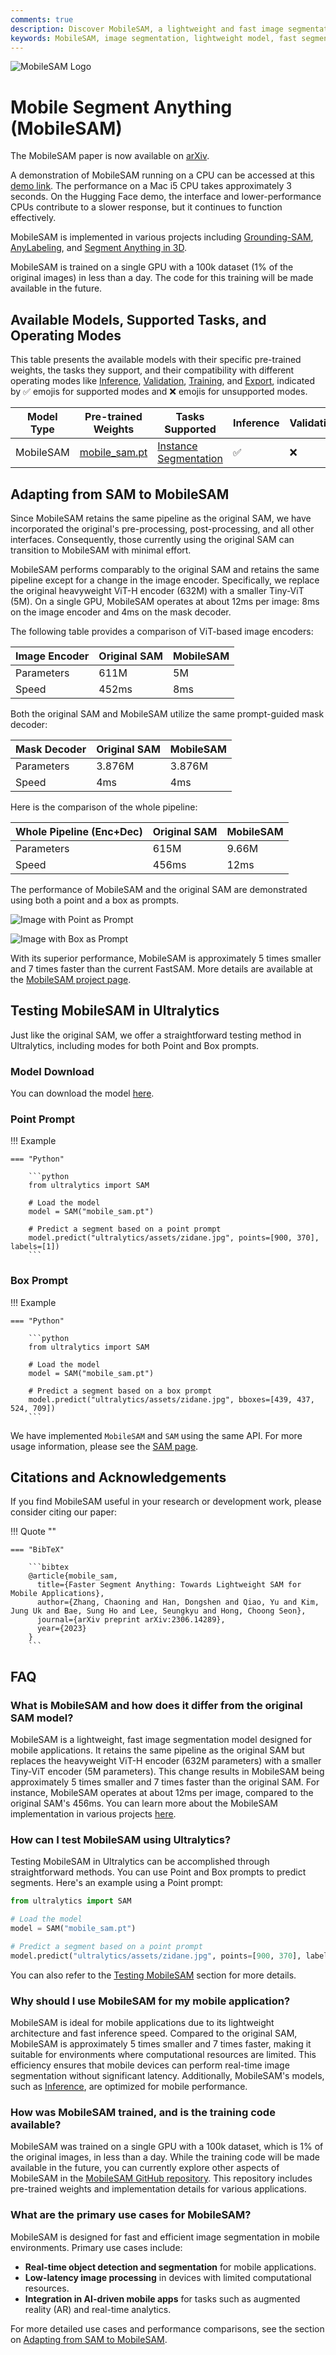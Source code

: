 ```yaml
---
comments: true
description: Discover MobileSAM, a lightweight and fast image segmentation model for mobile applications. Compare its performance with the original SAM and explore its various modes.
keywords: MobileSAM, image segmentation, lightweight model, fast segmentation, mobile applications, SAM, ViT encoder, Tiny-ViT, Ultralytics
---
```


![MobileSAM Logo](https://github.com/ChaoningZhang/MobileSAM/blob/master/assets/logo2.png)

# Mobile Segment Anything (MobileSAM)

The MobileSAM paper is now available on [arXiv](https://arxiv.org/pdf/2306.14289.pdf).

A demonstration of MobileSAM running on a CPU can be accessed at this [demo link](https://huggingface.co/spaces/dhkim2810/MobileSAM). The performance on a Mac i5 CPU takes approximately 3 seconds. On the Hugging Face demo, the interface and lower-performance CPUs contribute to a slower response, but it continues to function effectively.

MobileSAM is implemented in various projects including [Grounding-SAM](https://github.com/IDEA-Research/Grounded-Segment-Anything), [AnyLabeling](https://github.com/vietanhdev/anylabeling), and [Segment Anything in 3D](https://github.com/Jumpat/SegmentAnythingin3D).

MobileSAM is trained on a single GPU with a 100k dataset (1% of the original images) in less than a day. The code for this training will be made available in the future.

## Available Models, Supported Tasks, and Operating Modes

This table presents the available models with their specific pre-trained weights, the tasks they support, and their compatibility with different operating modes like [Inference](../modes/predict.md), [Validation](../modes/val.md), [Training](../modes/train.md), and [Export](../modes/export.md), indicated by ✅ emojis for supported modes and ❌ emojis for unsupported modes.

| Model Type | Pre-trained Weights                                                                           | Tasks Supported                              | Inference | Validation | Training | Export |
| ---------- | --------------------------------------------------------------------------------------------- | -------------------------------------------- | --------- | ---------- | -------- | ------ |
| MobileSAM  | [mobile_sam.pt](https://github.com/ultralytics/assets/releases/download/v8.2.0/mobile_sam.pt) | [Instance Segmentation](../tasks/segment.md) | ✅        | ❌         | ❌       | ❌     |

## Adapting from SAM to MobileSAM

Since MobileSAM retains the same pipeline as the original SAM, we have incorporated the original's pre-processing, post-processing, and all other interfaces. Consequently, those currently using the original SAM can transition to MobileSAM with minimal effort.

MobileSAM performs comparably to the original SAM and retains the same pipeline except for a change in the image encoder. Specifically, we replace the original heavyweight ViT-H encoder (632M) with a smaller Tiny-ViT (5M). On a single GPU, MobileSAM operates at about 12ms per image: 8ms on the image encoder and 4ms on the mask decoder.

The following table provides a comparison of ViT-based image encoders:

| Image Encoder | Original SAM | MobileSAM |
| ------------- | ------------ | --------- |
| Parameters    | 611M         | 5M        |
| Speed         | 452ms        | 8ms       |

Both the original SAM and MobileSAM utilize the same prompt-guided mask decoder:

| Mask Decoder | Original SAM | MobileSAM |
| ------------ | ------------ | --------- |
| Parameters   | 3.876M       | 3.876M    |
| Speed        | 4ms          | 4ms       |

Here is the comparison of the whole pipeline:

| Whole Pipeline (Enc+Dec) | Original SAM | MobileSAM |
| ------------------------ | ------------ | --------- |
| Parameters               | 615M         | 9.66M     |
| Speed                    | 456ms        | 12ms      |

The performance of MobileSAM and the original SAM are demonstrated using both a point and a box as prompts.

![Image with Point as Prompt](https://raw.githubusercontent.com/ChaoningZhang/MobileSAM/master/assets/mask_box.jpg)

![Image with Box as Prompt](https://raw.githubusercontent.com/ChaoningZhang/MobileSAM/master/assets/mask_box.jpg)

With its superior performance, MobileSAM is approximately 5 times smaller and 7 times faster than the current FastSAM. More details are available at the [MobileSAM project page](https://github.com/ChaoningZhang/MobileSAM).

## Testing MobileSAM in Ultralytics

Just like the original SAM, we offer a straightforward testing method in Ultralytics, including modes for both Point and Box prompts.

### Model Download

You can download the model [here](https://github.com/ChaoningZhang/MobileSAM/blob/master/weights/mobile_sam.pt).

### Point Prompt

!!! Example

    === "Python"

        ```python
        from ultralytics import SAM

        # Load the model
        model = SAM("mobile_sam.pt")

        # Predict a segment based on a point prompt
        model.predict("ultralytics/assets/zidane.jpg", points=[900, 370], labels=[1])
        ```

### Box Prompt

!!! Example

    === "Python"

        ```python
        from ultralytics import SAM

        # Load the model
        model = SAM("mobile_sam.pt")

        # Predict a segment based on a box prompt
        model.predict("ultralytics/assets/zidane.jpg", bboxes=[439, 437, 524, 709])
        ```

We have implemented `MobileSAM` and `SAM` using the same API. For more usage information, please see the [SAM page](sam.md).

## Citations and Acknowledgements

If you find MobileSAM useful in your research or development work, please consider citing our paper:

!!! Quote ""

    === "BibTeX"

        ```bibtex
        @article{mobile_sam,
          title={Faster Segment Anything: Towards Lightweight SAM for Mobile Applications},
          author={Zhang, Chaoning and Han, Dongshen and Qiao, Yu and Kim, Jung Uk and Bae, Sung Ho and Lee, Seungkyu and Hong, Choong Seon},
          journal={arXiv preprint arXiv:2306.14289},
          year={2023}
        }
        ```

## FAQ

### What is MobileSAM and how does it differ from the original SAM model?

MobileSAM is a lightweight, fast image segmentation model designed for mobile applications. It retains the same pipeline as the original SAM but replaces the heavyweight ViT-H encoder (632M parameters) with a smaller Tiny-ViT encoder (5M parameters). This change results in MobileSAM being approximately 5 times smaller and 7 times faster than the original SAM. For instance, MobileSAM operates at about 12ms per image, compared to the original SAM's 456ms. You can learn more about the MobileSAM implementation in various projects [here](https://github.com/ChaoningZhang/MobileSAM).

### How can I test MobileSAM using Ultralytics?

Testing MobileSAM in Ultralytics can be accomplished through straightforward methods. You can use Point and Box prompts to predict segments. Here's an example using a Point prompt:

```python
from ultralytics import SAM

# Load the model
model = SAM("mobile_sam.pt")

# Predict a segment based on a point prompt
model.predict("ultralytics/assets/zidane.jpg", points=[900, 370], labels=[1])
```

You can also refer to the [Testing MobileSAM](#testing-mobilesam-in-ultralytics) section for more details.

### Why should I use MobileSAM for my mobile application?

MobileSAM is ideal for mobile applications due to its lightweight architecture and fast inference speed. Compared to the original SAM, MobileSAM is approximately 5 times smaller and 7 times faster, making it suitable for environments where computational resources are limited. This efficiency ensures that mobile devices can perform real-time image segmentation without significant latency. Additionally, MobileSAM's models, such as [Inference](../modes/predict.md), are optimized for mobile performance.

### How was MobileSAM trained, and is the training code available?

MobileSAM was trained on a single GPU with a 100k dataset, which is 1% of the original images, in less than a day. While the training code will be made available in the future, you can currently explore other aspects of MobileSAM in the [MobileSAM GitHub repository](https://github.com/ultralytics/assets/releases/download/v8.2.0/mobile_sam.pt). This repository includes pre-trained weights and implementation details for various applications.

### What are the primary use cases for MobileSAM?

MobileSAM is designed for fast and efficient image segmentation in mobile environments. Primary use cases include:

- **Real-time object detection and segmentation** for mobile applications.
- **Low-latency image processing** in devices with limited computational resources.
- **Integration in AI-driven mobile apps** for tasks such as augmented reality (AR) and real-time analytics.

For more detailed use cases and performance comparisons, see the section on [Adapting from SAM to MobileSAM](#adapting-from-sam-to-mobilesam).
